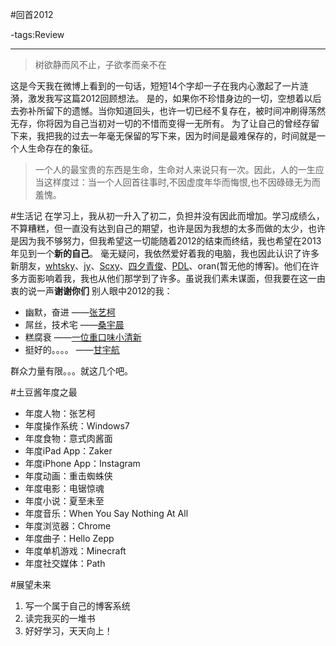 #回首2012

-tags:Review

----

>树欲静而风不止，子欲孝而亲不在

这是今天我在微博上看到的一句话，短短14个字却一子在我内心激起了一片涟漪，激发我写这篇2012回顾想法。
是的，如果你不珍惜身边的一切，空想着以后去弥补所留下的遗憾。当你知道回头，也许一切已经不复存在，被时间冲刷得荡然无存，你将因为自己当初对一切的不惜而变得一无所有。
为了让自己的曾经存留下来，我把我的过去一年毫无保留的写下来，因为时间是最难保存的，时间就是一个人生命存在的象征。<!--more-->

>一个人的最宝贵的东西是生命，生命对人来说只有一次。因此，人的一生应当这样度过：当一个人回首往事时,不因虚度年华而悔恨,也不因碌碌无为而羞愧。

#生活记
在学习上，我从初一升入了初二，负担并没有因此而增加。学习成绩么，不算糟糕，但一直没有达到自己的期望，也许是因为我想的太多而做的太少，也许是因为我不够努力，但我希望这一切能随着2012的结束而终结，我也希望在2013年见到一个**新的自己**。
毫无疑问，我依然爱好着我的电脑，我也因此认识了许多新朋友，[whtsky](http://whouz.com/)、[jy](http://jyprince.me/)、[Scxy](http://linyis.tk/)、[四夕青俊](http://www.rsassl.tk/)、[PDL](http://pdlan.net/)、oran(暂无他的博客)。他们在许多方面影响着我，我也从他们那学到了许多。虽说我们素未谋面，但我要在这一由衷的说一声**谢谢你们**
别人眼中2012的我：

*   幽默，奋进                                                                      ——[张艺柯](http://t.qq.com/panda1999367)
*   屌丝，技术宅                                                                   ——[桑宇晨](http://t.qq.com/jiajuai464825137)
*   糕腐衰                                                                             ——[一位重口味小清新](http://t.qq.com/A19874562008)
*   挺好的。。。。                                                                ——[甘宇航](http://t.qq.com/t815360821)

群众力量有限。。。就这几个吧。

#土豆酱年度之最

*   年度人物：张艺柯
*   年度操作系统：Windows7
*   年度食物：意式肉酱面
*   年度iPad App：Zaker
*   年度iPhone App：Instagram
*   年度动画：重击蜘蛛侠
*   年度电影：电锯惊魂
*   年度小说：夏至未至
*   年度音乐：When You Say Nothing At All
*   年度浏览器：Chrome
*   年度曲子：Hello Zepp
*   年度单机游戏：Minecraft
*   年度社交媒体：Path

#展望未来
1.  写一个属于自己的博客系统
2.  读完我买的一堆书
3.  好好学习，天天向上！